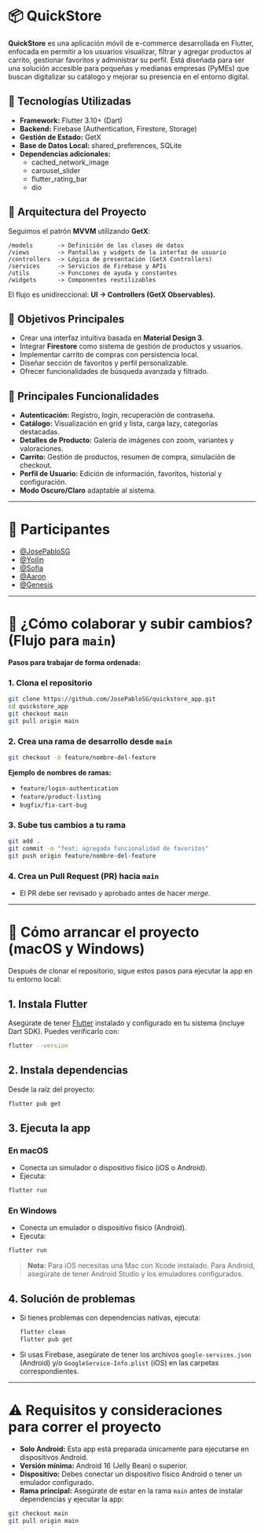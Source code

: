 # 📦 QuickStore

**QuickStore** es una aplicación móvil de e-commerce desarrollada en Flutter, enfocada en permitir a los usuarios visualizar, filtrar y agregar productos al carrito, gestionar favoritos y administrar su perfil. Está diseñada para ser una solución accesible para pequeñas y medianas empresas (PyMEs) que buscan digitalizar su catálogo y mejorar su presencia en el entorno digital.

## 🚀 Tecnologías Utilizadas

- **Framework:** Flutter 3.10+ (Dart)
- **Backend:** Firebase (Authentication, Firestore, Storage)
- **Gestión de Estado:** GetX
- **Base de Datos Local:** shared_preferences, SQLite
- **Dependencias adicionales:**
  - cached_network_image
  - carousel_slider
  - flutter_rating_bar
  - dio

## 🧹 Arquitectura del Proyecto

Seguimos el patrón **MVVM** utilizando **GetX**:

```
/models       -> Definición de las clases de datos
/views        -> Pantallas y widgets de la interfaz de usuario
/controllers  -> Lógica de presentación (GetX Controllers)
/services     -> Servicios de Firebase y APIs
/utils        -> Funciones de ayuda y constantes
/widgets      -> Componentes reutilizables
```

El flujo es unidireccional: **UI → Controllers (GetX Observables).**

## 🌟 Objetivos Principales

- Crear una interfaz intuitiva basada en **Material Design 3**.
- Integrar **Firestore** como sistema de gestión de productos y usuarios.
- Implementar carrito de compras con persistencia local.
- Diseñar sección de favoritos y perfil personalizable.
- Ofrecer funcionalidades de búsqueda avanzada y filtrado.

## 📱 Principales Funcionalidades

- **Autenticación:** Registro, login, recuperación de contraseña.
- **Catálogo:** Visualización en grid y lista, carga lazy, categorías destacadas.
- **Detalles de Producto:** Galería de imágenes con zoom, variantes y valoraciones.
- **Carrito:** Gestión de productos, resumen de compra, simulación de checkout.
- **Perfil de Usuario:** Edición de información, favoritos, historial y configuración.
- **Modo Oscuro/Claro** adaptable al sistema.

---

# 👥 Participantes

- [@JosePabloSG](https://github.com/JosePabloSG)
- [@Yoilin](https://github.com/YoilinCastrillo)
- [@Sofia](https://github.com/SofiaSJ09)
- [@Aaron](https://github.com/ItsChavesCR)
- [@Genesis](https://github.com/AlexaGenar)

---

# 🌱 ¿Cómo colaborar y subir cambios? (Flujo para `main`)

**Pasos para trabajar de forma ordenada:**

### 1. Clona el repositorio

```bash
git clone https://github.com/JosePabloSG/quickstore_app.git
cd quickstore_app
git checkout main
git pull origin main
```

### 2. Crea una rama de desarrollo desde `main`

```bash
git checkout -b feature/nombre-del-feature
```

**Ejemplo de nombres de ramas:**

- `feature/login-authentication`
- `feature/product-listing`
- `bugfix/fix-cart-bug`

### 3. Sube tus cambios a tu rama

```bash
git add .
git commit -m "feat: agregada funcionalidad de favoritos"
git push origin feature/nombre-del-feature
```

### 4. Crea un Pull Request (PR) hacia `main`

- El PR debe ser revisado y aprobado antes de hacer _merge_.

---

# 🏁 Cómo arrancar el proyecto (macOS y Windows)

Después de clonar el repositorio, sigue estos pasos para ejecutar la app en tu entorno local:

## 1. Instala Flutter

Asegúrate de tener [Flutter](https://docs.flutter.dev/get-started/install) instalado y configurado en tu sistema (incluye Dart SDK). Puedes verificarlo con:

```bash
flutter --version
```

## 2. Instala dependencias

Desde la raíz del proyecto:

```bash
flutter pub get
```

## 3. Ejecuta la app

### En macOS

- Conecta un simulador o dispositivo físico (iOS o Android).
- Ejecuta:

```bash
flutter run
```

### En Windows

- Conecta un emulador o dispositivo físico (Android).
- Ejecuta:

```bash
flutter run
```

> **Nota:** Para iOS necesitas una Mac con Xcode instalado. Para Android, asegúrate de tener Android Studio y los emuladores configurados.

## 4. Solución de problemas

- Si tienes problemas con dependencias nativas, ejecuta:
  ```bash
  flutter clean
  flutter pub get
  ```
- Si usas Firebase, asegúrate de tener los archivos `google-services.json` (Android) y/o `GoogleService-Info.plist` (iOS) en las carpetas correspondientes.

---

# ⚠️ Requisitos y consideraciones para correr el proyecto

- **Solo Android:** Esta app está preparada únicamente para ejecutarse en dispositivos Android.
- **Versión mínima:** Android 16 (Jelly Bean) o superior.
- **Dispositivo:** Debes conectar un dispositivo físico Android o tener un emulador configurado.
- **Rama principal:** Asegúrate de estar en la rama `main` antes de instalar dependencias y ejecutar la app:

```bash
git checkout main
git pull origin main
```
